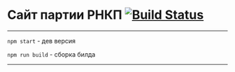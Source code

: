 Сайт партии РНКП [![Build Status](https://travis-ci.org/travis-ci/travis-build.svg?branch=master)](https://travis-ci.org/rnkp/rnkp2)
============

---

  `npm start` - дев версия

  `npm run build` - сборка билда

---

